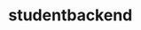 # studentbackend  
         
     
            
                                                                 
                         
